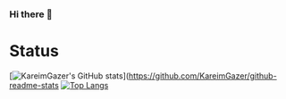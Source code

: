 ### Hi there 👋

<!--
**KareimGazer/KareimGazer** is a ✨ _special_ ✨ repository because its `README.md` (this file) appears on your GitHub profile.

Here are some ideas to get you started:

- 🔭 I’m currently working on ...
- 🌱 I’m currently learning ...
- 👯 I’m looking to collaborate on ...
- 🤔 I’m looking for help with ...
- 💬 Ask me about ...
- 📫 How to reach me: ...
- 😄 Pronouns: ...
- ⚡ Fun fact: ...
-->

# Status
[![KareimGazer's GitHub stats](https://github-readme-stats.vercel.app/api?username=KareimGazer&show_icons=true&theme=radical)](https://github.com/KareimGazer/github-readme-stats [![Top Langs](https://github-readme-stats.vercel.app/api/top-langs/?username=KareimGazer)](https://github.com/KareimGazer/github-readme-stats)
<br>
